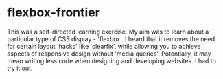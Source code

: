 # flexbox-frontier

This was a self-directed learning exercise. My aim was to learn about a particular type of CSS display - 'flexbox'. I heard that it removes the need for certain layout 'hacks' like 'clearfix', while allowing you to achieve aspects of responsive design without 'media queries'. Potentially, it may mean writing less code when designing and developing websites. I had to try it out.
